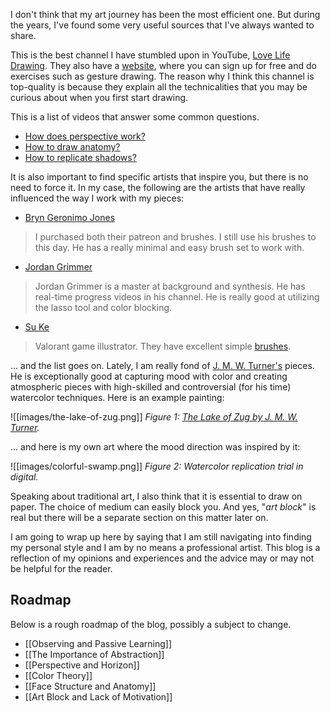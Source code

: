 I don't think that my art journey has been the most efficient one.
But during the years, I've found some very useful sources that I've always wanted to share.

This is the best channel I have stumbled upon in YouTube, [Love Life Drawing](https://www.youtube.com/@lovelifedrawing/videos). They also have a [website](https://www.lovelifedrawing.com/), where you can sign up for free and do exercises such as gesture drawing. The reason why I think this channel is top-quality is because they explain all the technicalities that you may be curious about when you first start drawing.

This is a list of videos that answer some common questions.
- [How does perspective work?](https://youtu.be/qxIcdrE9Vr)
- [How to draw anatomy?](https://youtu.be/UHyVHHG8sw0)
- [How to replicate shadows?](https://youtu.be/TcpGP1V8BWc)

It is also important to find specific artists that inspire you, but there is no need to force it. In my case, the following are the artists that have really influenced the way I work with my pieces:

- [Bryn Geronimo Jones](https://www.artstation.com/bryngjones)
> I purchased both their patreon and brushes. I still use his brushes to this day. He has a really minimal and easy brush set to work with.
- [Jordan Grimmer](https://www.artstation.com/jordangrimmer) 
> Jordan Grimmer is a master at background and synthesis. He has real-time progress videos in his channel. He is really good at utilizing the lasso tool and color blocking. 
- [Su Ke](https://www.artstation.com/sukeart)
> Valorant game illustrator. They have excellent simple [brushes](https://www.artstation.com/marketplace/p/Ogx7e/suke-brush-set-2023).

... and the list goes on. Lately, I am really fond of [J. M. W. Turner's](https://en.wikipedia.org/wiki/J._M._W._Turner) pieces. He is exceptionally good at capturing mood with color and creating atmospheric pieces with high-skilled and controversial (for his time) watercolor techniques. Here is an example painting:

![[images/the-lake-of-zug.png]]
*Figure 1: [The Lake of Zug by J. M. W. Turner](https://www.metmuseum.org/art/collection/search/337499).*

... and here is my own art where the mood direction was inspired by it:

![[images/colorful-swamp.png]]
*Figure 2: Watercolor replication trial in digital.*

Speaking about traditional art, I also think that it is essential to draw on paper. The choice of medium can easily block you. And yes, "*art block*" is real but there will be a separate section on this matter later on.

I am going to wrap up here by saying that I am still navigating into finding my personal style and I am by no means a professional artist. This blog is a reflection of my opinions and experiences and the advice may or may not be helpful for the reader.

## Roadmap

Below is a rough roadmap of the blog, possibly a subject to change.

- [[Observing and Passive Learning]]
- [[The Importance of Abstraction]]
- [[Perspective and Horizon]]
- [[Color Theory]]
- [[Face Structure and Anatomy]]
- [[Art Block and Lack of Motivation]]

